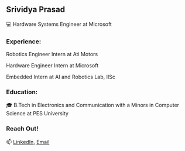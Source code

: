 ## Srividya Prasad

💻 Hardware Systems Engineer at Microsoft

### Experience:

Robotics Engineer Intern at Ati Motors

Hardware Engineer Intern at Microsoft
      
Embedded Intern at AI and Robotics Lab, IISc

### Education:
      
🎓 B.Tech in Electronics and Communication with a Minors in Computer Science at PES University


### Reach Out!
📫 [LinkedIn](https://www.linkedin.com/in/srividyaprasad/), [Email](mailto:srividyaprasad3@gmail.com)          
